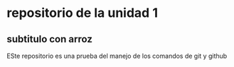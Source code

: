 # repositorio de la unidad 1
## subtitulo con arroz
ESte repositorio es una prueba del manejo de los comandos de git y github